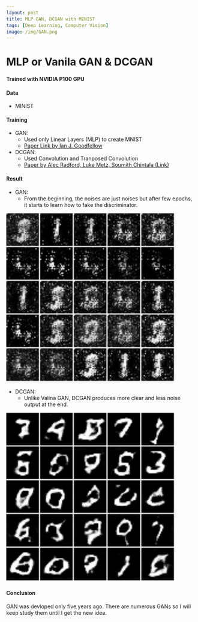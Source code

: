 ```yaml
---
layout: post
title: MLP GAN, DCGAN with MINIST
tags: [Deep Learning, Computer Vision]
image: /img/GAN.png
---
```


# MLP or Vanila GAN & DCGAN
#### Trained with NVIDIA P100 GPU

#### Data
- MINIST

#### Training
- GAN:
  * Used only Linear Layers (MLP) to create MNIST 
  * [Paper Link by Ian J. Goodfellow](https://arxiv.org/abs/1406.2661)
- DCGAN:
  * Used Convolution and Tranposed Convolution
  * [Paper by Alec Radford, Luke Metz, Soumith Chintala (Link)](https://arxiv.org/abs/1511.06434)

#### Result
- GAN:
  * From the beginning, the noises are just noises but after few epochs, it starts to learn how to fake the discriminator.
<img src="/img/GAN_generation.gif" width="450"/>

- DCGAN:
  * Unlike Valina GAN, DCGAN produces more clear and less noise output at the end.
<img src="/img/DCGAN_generation.gif" width="450"/> 

#### Conclusion
GAN was devloped only five years ago. There are numerous GANs so I will keep study them until I get the new idea.



